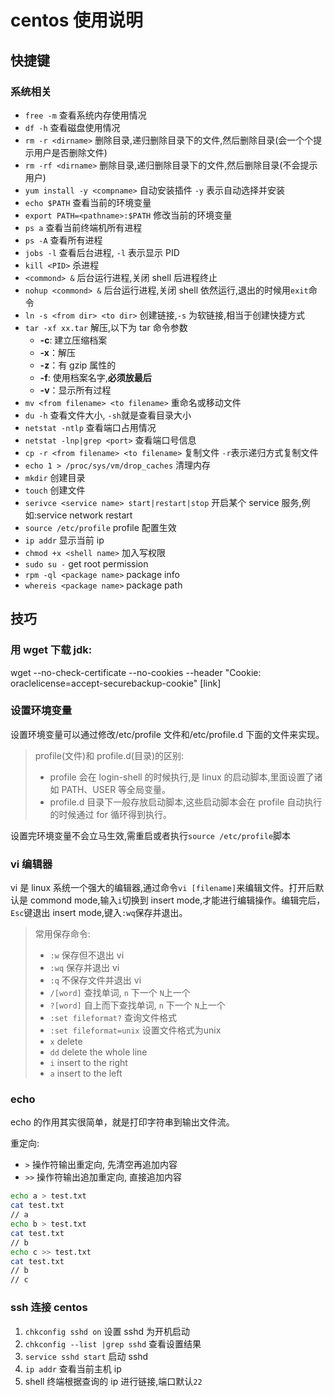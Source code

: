 # centos 使用说明

## 快捷键

### 系统相关

- `free -m` 查看系统内存使用情况
- `df -h` 查看磁盘使用情况
- `rm -r <dirname>` 删除目录,递归删除目录下的文件,然后删除目录(会一个个提示用户是否删除文件)
- `rm -rf <dirname>` 删除目录,递归删除目录下的文件,然后删除目录(不会提示用户)
- `yum install -y <compname>` 自动安装插件 `-y` 表示自动选择并安装
- `echo $PATH` 查看当前的环境变量
- `export PATH=<pathname>:$PATH` 修改当前的环境变量
- `ps a` 查看当前终端机所有进程
- `ps -A` 查看所有进程
- `jobs -l` 查看后台进程, `-l` 表示显示 PID
- `kill <PID>` 杀进程
- `<commond> &` 后台运行进程,关闭 shell 后进程终止
- `nohup <commond> &` 后台运行进程,关闭 shell 依然运行,退出的时候用`exit`命令
- `ln -s <from dir> <to dir>` 创建链接,`-s` 为软链接,相当于创建快捷方式
- `tar -xf xx.tar` 解压,以下为 tar 命令参数
  - **-c**: 建立压缩档案
  - **-x**：解压
  - **-z**：有 gzip 属性的
  - **-f**: 使用档案名字,**必须放最后**
  - **-v**：显示所有过程
- `mv <from filename> <to filename>` 重命名或移动文件
- `du -h` 查看文件大小, `-sh`就是查看目录大小
- `netstat -ntlp` 查看端口占用情况
- `netstat -lnp|grep <port>` 查看端口号信息
- `cp -r <from filename> <to filename>` 复制文件 `-r`表示递归方式复制文件
- `echo 1 > /proc/sys/vm/drop_caches` 清理内存
- `mkdir` 创建目录
- `touch` 创建文件
- `serivce <service name> start|restart|stop` 开启某个 service 服务,例如:service network restart
- `source /etc/profile` profile 配置生效
- `ip addr` 显示当前 ip
- `chmod +x <shell name>` 加入写权限
- `sudo su -` get root permission
- `rpm -ql <package name>` package info
- `whereis <package name>` package path

## 技巧

### 用 wget 下载 jdk:

wget --no-check-certificate --no-cookies --header "Cookie: oraclelicense=accept-securebackup-cookie" [link]

### 设置环境变量

设置环境变量可以通过修改/etc/profile 文件和/etc/profile.d 下面的文件来实现。

> profile(文件)和 profile.d(目录)的区别:
>
> - profile 会在 login-shell 的时候执行,是 linux 的启动脚本,里面设置了诸如 PATH、USER 等全局变量。
> - profile.d 目录下一般存放启动脚本,这些启动脚本会在 profile 自动执行的时候通过 for 循环得到执行。

设置完环境变量不会立马生效,需重启或者执行`source /etc/profile`脚本

### vi 编辑器

vi 是 linux 系统一个强大的编辑器,通过命令`vi [filename]`来编辑文件。打开后默认是 commond mode,输入`i`切换到 insert mode,才能进行编辑操作。编辑完后，`Esc`键退出 insert mode,键入`:wq`保存并退出。

> 常用保存命令:
>
> - `:w` 保存但不退出 vi
> - `:wq` 保存并退出 vi
> - `:q` 不保存文件并退出 vi
> - `/[word]` 查找单词, `n` 下一个 `N`上一个
> - `?[word]` 自上而下查找单词, `n` 下一个 `N`上一个
> - `:set fileformat?` 查询文件格式
> - `:set fileformat=unix` 设置文件格式为unix
> - `x` delete
> - `dd` delete the whole line
> - `i` insert to the right
> - `a` insert to the left

### echo

echo 的作用其实很简单，就是打印字符串到输出文件流。

重定向:

- `>` 操作符输出重定向, 先清空再追加内容
- `>>` 操作符输出追加重定向, 直接追加内容

```bash
echo a > test.txt
cat test.txt
// a
echo b > test.txt
cat test.txt
// b
echo c >> test.txt
cat test.txt
// b
// c
```

### ssh 连接 centos

1. `chkconfig sshd on` 设置 sshd 为开机启动
2. `chkconfig --list |grep sshd` 查看设置结果
3. `service sshd start` 启动 sshd
4. `ip addr` 查看当前主机 ip
5. shell 终端根据查询的 ip 进行链接,端口默认`22`
